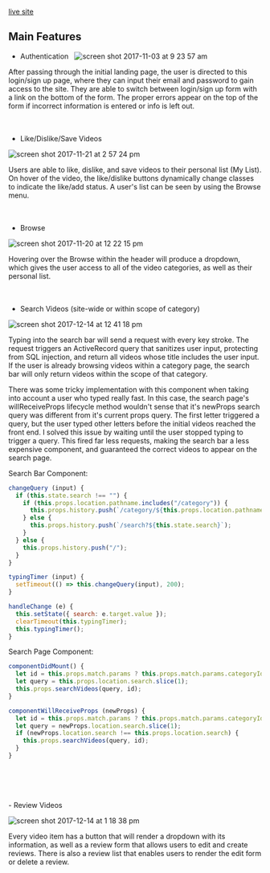 [live site](http://www.netfixing.com/)

## Main Features

  - Authentication
  
  ![screen shot 2017-11-03 at 9 23 57 am](https://user-images.githubusercontent.com/29177545/32375859-8b0d23bc-c079-11e7-9c97-ddb4875d0bab.png)

After passing through the initial landing page, the user is directed to this login/sign up page, where they can input their email and password to gain access to the site. They are able to switch between login/sign up form with a link on the bottom of the form. The proper errors appear on the top of the form if incorrect information is entered or info is left out.
<br />
<br />
<br />
  - Like/Dislike/Save Videos

  ![screen shot 2017-11-21 at 2 57 24 pm](https://user-images.githubusercontent.com/29177545/33093969-8cb7ce5e-cecc-11e7-96e5-004998113f5e.png)

Users are able to like, dislike, and save videos to their personal list (My List). On hover of the video, the like/dislike buttons dynamically change classes to indicate the like/add status. A user's list can be seen by using the Browse menu.
<br />
<br />
<br />
- Browse

![screen shot 2017-11-20 at 12 22 15 pm](https://user-images.githubusercontent.com/29177545/33031916-9dca507a-cded-11e7-97a9-b8b325e8fc04.png)

Hovering over the Browse within the header will produce a dropdown, which gives the user access to all of the video categories, as well as their personal list.
<br />
<br />
<br />
- Search Videos (site-wide or within scope of category)

![screen shot 2017-12-14 at 12 41 18 pm](https://user-images.githubusercontent.com/29177545/34006402-332107fe-e0cc-11e7-8f16-900d28176595.png)

Typing into the search bar will send a request with every key stroke. The request triggers an ActiveRecord query that sanitizes user input, protecting from SQL injection, and return all videos whose title includes the user input. If the user is already browsing videos within a category page, the search bar will only return videos within the scope of that category.

There was some tricky implementation with this component when taking into account a user who typed really fast. In this case, the search page's willReceiveProps lifecycle method wouldn't sense that it's newProps search query was different from it's current props query. The first letter triggered a query, but the user typed other letters before the initial videos reached the front end. I solved this issue by waiting until the user stopped typing to trigger a query. This fired far less requests, making the search bar a less expensive component, and guaranteed the correct videos to appear on the search page.


Search Bar Component:
```javascript
changeQuery (input) {
  if (this.state.search !== "") {
    if (this.props.location.pathname.includes("/category")) {
      this.props.history.push(`/category/${this.props.location.pathname.slice(10).split("/")[0]}/search?${this.state.search}`);
    } else {
      this.props.history.push(`/search?${this.state.search}`);
    }
  } else {
    this.props.history.push("/");
  }
}

typingTimer (input) {
  setTimeout(() => this.changeQuery(input), 200);
}

handleChange (e) {
  this.setState({ search: e.target.value });
  clearTimeout(this.typingTimer);
  this.typingTimer();
}
```

Search Page Component:
```javascript
componentDidMount() {
  let id = this.props.match.params ? this.props.match.params.categoryId : null;
  let query = this.props.location.search.slice(1);
  this.props.searchVideos(query, id);
}

componentWillReceiveProps (newProps) {
  let id = this.props.match.params ? this.props.match.params.categoryId : null;
  let query = newProps.location.search.slice(1);
  if (newProps.location.search !== this.props.location.search) {
    this.props.searchVideos(query, id);
  }
}
```
<br />
<br />
<br />
<br />
- Review Videos

![screen shot 2017-12-14 at 1 18 38 pm](https://user-images.githubusercontent.com/29177545/34007891-725db8e0-e0d1-11e7-8055-c60dc0bcbb12.png)

Every video item has a button that will render a dropdown with its information, as well as a review form that allows users to edit and create reviews. There is also a review list that enables users to render the edit form or delete a review.
